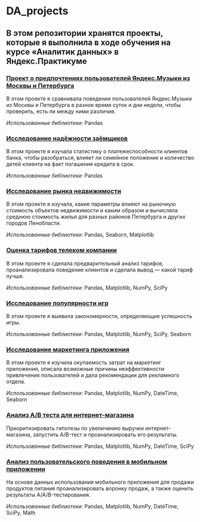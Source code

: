 # DA_projects
## В этом репозитории хранятся проекты, которые я выполнила в ходе обучения на курсе «Аналитик данных» в Яндекс.Практикуме

### [Проект о предпочтениях пользователей Яндекс.Музыки из Москвы и Петербурга](https://github.com/anyasaz/DA_projects/tree/main/music)

В этом проекте я сравнивала поведение пользователей Яндекс.Музыки из Москвы и Петербурга в разное время суток и дни недели, чтобы проверить, есть ли между ними различия.

*Использованные библиотеки:* Pandas


### [Исследование надёжности заёмщиков](https://github.com/anyasaz/DA_projects/tree/main/banking)

В этом проекте я изучала статистику о платежеспособности клиентов банка, чтобы разобраться, влияет ли семейное положение и количество детей клиента на факт погашения кредита в срок.

*Использованные библиотеки:* Pandas


### [Исследование рынка недвижимости](https://github.com/anyasaz/DA_projects/tree/main/real_estate)

В этом проекте я изучала, какие параметры влияют на рыночную стоимость объектов недвижимости и каким образом и вычисляла среднюю стоимость жилья для разных районов Петербурга и других городов Ленобласти.

*Использованные библиотеки:* Pandas, Seaborn, Matplotlib


### [Оценка тарифов телеком компании](https://github.com/anyasaz/DA_projects/tree/main/tariffs)

В этом проекте я сделала предварительный анализ тарифов, проанализировала поведение клиентов и сделала вывод — какой тариф лучше.

*Использованные библиотеки:* Pandas, Matplotlib, NumPy, SciPy


### [Исследование популярности игр](https://github.com/anyasaz/DA_projects/tree/main/game_genres)

В этом проекте я выявила закономерности, определяющие успешность игры.

*Использованные библиотеки:* Pandas, Matplotlib, NumPy, SciPy, Seaborn


### [Исследование маркетинга приложения ](https://github.com/anyasaz/DA_projects/tree/main/app_marketing)

В этом проекте я изучила окупаемость затрат на маркетинг приложения, описала возможные причины неэффективности привлечения пользователей и дала рекомендации для рекламного отдела.

*Использованные библиотеки:* Pandas, Matplotlib, NumPy, DateTime, Seaborn


### [Анализ А/В теста для интернет-магазина](https://github.com/anyasaz/DA_projects/tree/main/ecomm_abtest)

Приоритизировать гипотезы по увеличению выручки интернет-магазина, запустить A/B-тест и проанализировать его результаты. 

*Использованные библиотеки:* Pandas, Matplotlib, NumPy, DateTime, SciPy


### [Анализ пользовательского поведения в мобильном приложении](https://github.com/anyasaz/DA_projects/tree/main/app_funnel_abtest)

На основе данных использования мобильного приложения для продажи продуктов питания проанализировать воронку продаж, а также оценить результаты A/A/B-тестирования.  

*Использованные библиотеки:* Pandas, Matplotlib, NumPy, DateTime, SciPy, Math
